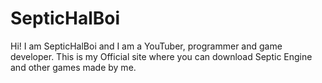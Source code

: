 # SepticHalBoi 
Hi! I am SepticHalBoi and I am a YouTuber, programmer and game developer. This is my Official site where you can download Septic Engine and other games made by me.
